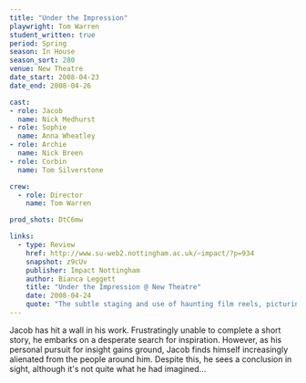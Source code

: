 ```yaml
---
title: "Under the Impression"
playwright: Tom Warren
student_written: true
period: Spring
season: In House
season_sort: 280
venue: New Theatre
date_start: 2008-04-23
date_end: 2008-04-26

cast:
- role: Jacob
  name: Nick Medhurst
- role: Sophie
  name: Anna Wheatley
- role: Archie
  name: Nick Breen
- role: Corbin
  name: Tom Silverstone

crew:
  - role: Director
    name: Tom Warren

prod_shots: DtC6mw

links:
  - type: Review
    href: http://www.su-web2.nottingham.ac.uk/~impact/?p=934
    snapshot: z9cUv
    publisher: Impact Nottingham
    author: Bianca Leggett
    title: "Under the Impression @ New Theatre"
    date: 2008-04-24
    quote: "The subtle staging and use of haunting film reels, picturing lonely train stations and a deserted beach, were used to great effect and added to the eerie sense of alienation which is never far from the surface in this play which grapples with what it means to be an individual. Strikingly successful in both its writing and its execution, Under the Impression made a very good impression indeed."
---
```


Jacob has hit a wall in his work. Frustratingly unable to complete a short story, he embarks on a desperate search for inspiration. However, as his personal pursuit for insight gains ground, Jacob finds himself increasingly alienated from the people around him. Despite this, he sees a conclusion in sight, although it's not quite what he had imagined...
